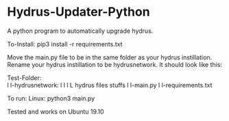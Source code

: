 # Hydrus-Updater-Python
A python program to automatically upgrade hydrus.

To-Install:
pip3 install -r requirements.txt 

Move the main.py file to be in the same folder as your hydrus instillation.
Rename your hydrus instillation to be hydrusnetwork.
It should look like this:

Test-Folder:  
l
l-hydrusnetwork:
l     l
l     L hydrus files stuffs
l
l-main.py
l
l-requirements.txt
  
To run:
  Linux: python3 main.py
  
  
Tested and works on Ubuntu 19.10
